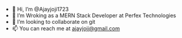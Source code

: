 - 👋 Hi, I’m @Ajayjoji1723
- 👀 I’m  Wroking as a MERN Stack Developer at Perfex Technologies
- 💞️ I’m looking to collaborate on git
- 📫 You can reach me at ajayjoji@gmail.com

<!---
Ajayjoji1723/Ajayjoji1723 is a ✨ special ✨ repository because its `README.md` (this file) appears on your GitHub profile.
You can click the Preview link to take a look at your changes.
--->
